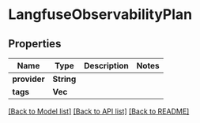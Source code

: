 # LangfuseObservabilityPlan

## Properties

Name | Type | Description | Notes
------------ | ------------- | ------------- | -------------
**provider** | **String** |  | 
**tags** | **Vec<String>** |  | 

[[Back to Model list]](../README.md#documentation-for-models) [[Back to API list]](../README.md#documentation-for-api-endpoints) [[Back to README]](../README.md)


